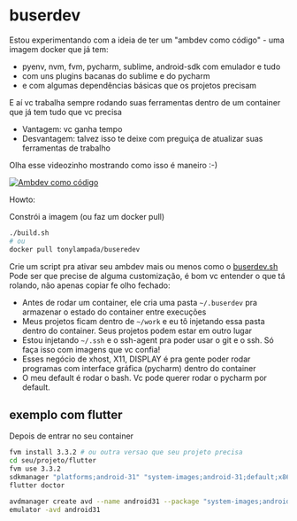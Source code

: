 # buserdev

Estou experimentando com a ideia de ter um "ambdev como código" - uma imagem docker que já tem:
* pyenv, nvm, fvm, pycharm, sublime, android-sdk com emulador e tudo
* com uns plugins bacanas do sublime e do pycharm
* e com algumas dependências básicas que os projetos precisam

E aí vc trabalha sempre rodando suas ferramentas dentro de um container que já tem tudo que vc precisa
* Vantagem: vc ganha tempo
* Desvantagem: talvez isso te deixe com preguiça de atualizar suas ferramentas de trabalho

Olha esse videozinho mostrando como isso é maneiro :-)

[![Ambdev como código](https://img.youtube.com/vi/oR9YbUcfWqI/0.jpg)](https://www.youtube.com/watch?v=oR9YbUcfWqI)

Howto:

Constrói a imagem (ou faz um docker pull)

```bash
./build.sh
# ou
docker pull tonylampada/buseredev
```

Crie um script pra ativar seu ambdev mais ou menos como o [buserdev.sh](buserdev.sh)
Pode ser que precise de alguma customização, é bom vc entender o que tá rolando, não apenas copiar fe olho fechado:

* Antes de rodar um container, ele cria uma pasta `~/.buserdev` pra armazenar o estado do container entre execuções
* Meus projetos ficam dentro de `~/work` e eu tô injetando essa pasta dentro do container. Seus projetos podem estar em outro lugar
* Estou injetando `~/.ssh` e o ssh-agent pra poder usar o git e o ssh. Só faça isso com imagens que vc confia!
* Esses negócio de xhost, X11, DISPLAY é pra gente poder rodar programas com interface gráfica (pycharm) dentro do container
* O meu default é rodar o bash. Vc pode querer rodar o pycharm por default.

## exemplo com flutter

Depois de entrar no seu container

```bash
fvm install 3.3.2 # ou outra versao que seu projeto precisa 
cd seu/projeto/flutter
fvm use 3.3.2
sdkmanager "platforms;android-31" "system-images;android-31;default;x86" "build-tools;28.0.3"
flutter doctor

avdmanager create avd --name android31 --package "system-images;android-31;default;x86"
emulator -avd android31
```